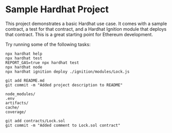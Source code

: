 # Sample Hardhat Project

This project demonstrates a basic Hardhat use case. It comes with a sample contract, a test for that contract, and a Hardhat Ignition module that deploys that contract. This is a great starting point for Ethereum development.

Try running some of the following tasks:

```shell
npx hardhat help
npx hardhat test
REPORT_GAS=true npx hardhat test
npx hardhat node
npx hardhat ignition deploy ./ignition/modules/Lock.js

git add README.md
git commit -m "Added project description to README"

node_modules/
.env
artifacts/
cache/
coverage/

git add contracts/Lock.sol
git commit -m "Added comment to Lock.sol contract"
